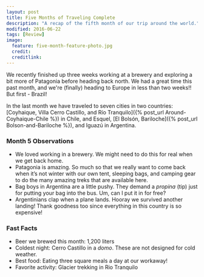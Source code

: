```yaml
---
layout: post
title: Five Months of Traveling Complete
description: "A recap of the fifth month of our trip around the world."
modified: 2016-06-22
tags: [Review]
image:
  feature: five-month-feature-photo.jpg
  credit: 
  creditlink: 
---
```

We recently finished up three weeks working at a brewery and exploring a bit more of Patagonia before heading back north. We had a great time this past month, and we're (finally) heading to Europe in less than two weeks!! But first - Brazil!

In the last month we have traveled to seven cities in two countries: [Coyhaique, Villa Cerro Castillo, and Río Tranquilo]({% post_url Around-Coyhaique-Chile %}) in Chile, and Esquel, [El Bolsón, Bariloche]({% post_url Bolson-and-Bariloche %}), and Iguazú in Argentina.

### Month 5 Observations

- We loved working in a brewery. We might need to do this for real when we get back home.
- Patagonia is amazing. So much so that we really want to come back when it’s not winter with our own tent, sleeping bags, and camping gear to do the many amazing treks that are available here.
- Bag boys in Argentina are a little pushy. They demand a *propina* (tip) just for putting your bag into the bus. Um, can I put it in for free?
- Argentinians clap when a plane lands. Hooray we survived another landing! Thank goodness too since everything in this country is so expensive!

### Fast Facts

- Beer we brewed this month: 1,200 liters
- Coldest night: Cerro Castillo in a *domo*. These are not designed for cold weather.
- Best food: Eating three square meals a day at our workaway!
- Favorite activity: Glacier trekking in Rio Tranquilo
